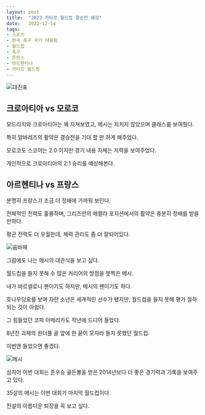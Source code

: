```yaml
---
layout: post
title:  "2022 카타르 월드컵 결승전 예상"
date:   2022-12-14
tags:
- 스포츠
- 한국 축구 국가 대표팀
- 월드컵
- 축구
- 프랑스
- 아르헨티나
- 카타르 월드컵
---
```


![대진표](../fan/img/2022/worldcup/worldcup_final.jpg)

## 크로아티아 vs 모로코

모드리치와 크로아티아는 꽤 지쳐보였고, 메시는 지치지 않았으며 클래스를 보여줬다.

특히 알바레즈의 활약은 결승전을 기대 할 만 하게 해주었다.

모로코도 스코어는 2:0 이지만 경기 내용 자체는 저력을 보여주었다.

개인적으로 크로아티아의 2:1 승리를 예상해본다.

## 아르헨티나 vs 프랑스

분명히 프랑스가 조금 더 정배에 가까워 보인다.

전체적인 전력도 훌륭하며, 그리즈만의 메짤라 포지션에서의 활약은 충분히 정배를 받을만하다.

평균 전력도 더 우월한데, 체력 관리도 좀 더 잘되어있다.

![음바페](../fan/img/2022/worldcup/mbappe.jpg)

그럼에도 나는 메시의 대관식을 보고 싶다.

월드컵을 들지 못해 수 많은 커리어의 방점을 못찍은 메시.

내가 바르셀로나 팬이기도 하지만, 메시의 팬이기도 하다.

호나우딩요를 보며 자란 소년은 세계적인 선수가 됐지만, 월드컵을 들지 못해 평가 절하되는 것이 아쉽다.

그 힘들었던 코파 아메리카도 작년에 드디어 들었다.

8년전 괴체의 원더풀 골 앞에 한 끝이 모자라 들지 못했던 월드컵.

이번엔 들었으면 좋겠다.

![메시](../fan/img/2022/worldcup/messi.jpg)

심지어 이번 대회는 준우승 골든볼을 받은 2014년보다 더 좋은 경기력과 기록을 보여주고 있다.

35살의 메시는 이번 대회가 마지막 월드컵이다.

전설의 아름다운 퇴장을 꼭 보고 싶다.